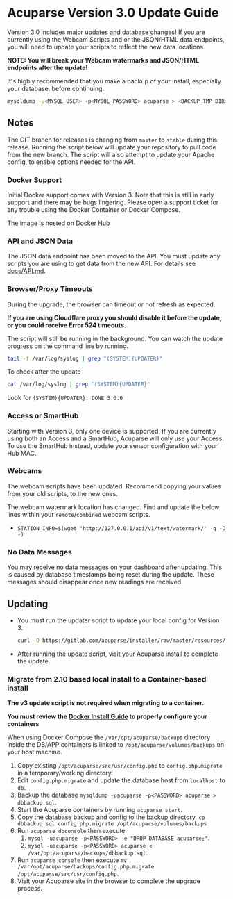 # Acuparse Version 3.0 Update Guide

Version 3.0 includes major updates and database changes! If you are currently using the Webcam Scripts and or the
JSON/HTML data endpoints, you will need to update your scripts to reflect the new data locations.

**NOTE: You will break your Webcam watermarks and JSON/HTML endpoints after the update!**

It's highly recommended that you make a backup of your install, especially your database, before continuing.

```bash
mysqldump -u<MYSQL_USER> -p<MYSQL_PASSWORD> acuparse > <BACKUP_TMP_DIR>/mysql.sql
```

## Notes

The GIT branch for releases is changing from `master` to `stable` during this release. Running the script below will
update your repository to pull code from the new branch. The script will also attempt to update your Apache config, to
enable options needed for the API.

### Docker Support

Initial Docker support comes with Version 3. Note that this is still in early support and there may be bugs lingering.
Please open a support ticket for any trouble using the Docker Container or Docker Compose.

The image is hosted on [Docker Hub](https://hub.docker.com/r/acuparse/acuparse)

### API and JSON Data

The JSON data endpoint has been moved to the API. You must update any scripts you are using to get data from the new
API. For details see [docs/API.md](https://docs.acuparse.com/API).

### Browser/Proxy Timeouts

During the upgrade, the browser can timeout or not refresh as expected.

**If you are using Cloudflare proxy you should disable it before the update, or you could receive Error 524 timeouts.**

The script will still be running in the background. You can watch the update progress on the command line by running.

```bash
tail -f /var/log/syslog | grep "(SYSTEM){UPDATER}"
```

To check after the update

```bash
cat /var/log/syslog | grep "(SYSTEM){UPDATER}"
```

Look for `(SYSTEM){UPDATER}: DONE 3.0.0`

### Access or SmartHub

Starting with Version 3, only one device is supported. If you are currently using both an Access and a SmartHub,
Acuparse will only use your Access. To use the SmartHub instead, update your sensor configuration with your Hub MAC.

### Webcams

The webcam scripts have been updated. Recommend copying your values from your old scripts, to the new ones.

The webcam watermark location has changed. Find and update the below lines within your `remote`/`combined` webcam
scripts.

- `STATION_INFO=$(wget 'http://127.0.0.1/api/v1/text/watermark/' -q -O -)`

### No Data Messages

You may receive no data messages on your dashboard after updating. This is caused by database timestamps being reset
during the update. These messages should disappear once new readings are received.

## Updating

- You must run the updater script to update your local config for Version 3.

    ```bash
    curl -O https://gitlab.com/acuparse/installer/raw/master/resources/update_v3 && sudo bash update_v3 | tee ~/acuparse.log
    ```

- After running the update script, visit your Acuparse install to complete the update.

### Migrate from 2.10 based local install to a Container-based install

**The v3 update script is not required when migrating to a container.**

**You must review the [Docker Install Guide](https://docs.acuparse.com/DOCKER/) to properly configure your containers**

When using Docker Compose the `/var/opt/acuparse/backups` directory inside the DB/APP containers is linked
to `/opt/acuparse/volumes/backups`
on your host machine.

1. Copy existing `/opt/acuparse/src/usr/config.php` to `config.php.migrate` in a temporary/working directory.
1. Edit `config.php.migrate` and update the database host from `localhost` to `db`.
1. Backup the database `mysqldump -uacuparse -p<PASSWORD> acuparse > dbbackup.sql`.
1. Start the Acuparse containers by running `acuparse start`.
1. Copy the database backup and config to the backup
   directory. `cp dbbackup.sql config.php.migrate /opt/acuparse/volumes/backups`
1. Run `acuparse dbconsole` then execute
    1. `mysql -uacuparse -p<PASSWORD> -e "DROP DATABASE acuparse;"`.
    1. `mysql -uacuparse -p<PASSWORD> acuparse < /var/opt/acuparse/backups/dbbackup.sql`.
1. Run `acuparse console` then
   execute `mv /var/opt/acuparse/backups/config.php.migrate /opt/acuparse/src/usr/config.php`.
1. Visit your Acuparse site in the browser to complete the upgrade process.
